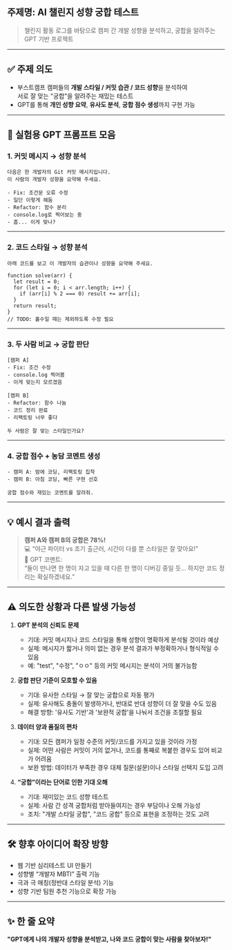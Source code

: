  ## 주제명: AI 챌린지 성향 궁합 테스트  
> 챌린지 활동 로그를 바탕으로 캠퍼 간 개발 성향을 분석하고, 궁합을 알려주는 GPT 기반 프로젝트

---

## ✅ 주제 의도  
- 부스트캠프 캠퍼들의 **개발 스타일 / 커밋 습관 / 코드 성향**을 분석하여  
  서로 잘 맞는 "궁합"을 알려주는 재밌는 테스트
- GPT를 통해 **개인 성향 요약**, **유사도 분석**, **궁합 점수 생성**까지 구현 가능

---

## 🧪 실험용 GPT 프롬프트 모음

### 1. 커밋 메시지 → 성향 분석

```
다음은 한 개발자의 Git 커밋 메시지입니다.
이 사람의 개발자 성향을 요약해 주세요.

- Fix: 조건문 오류 수정
- 일단 이렇게 해둠
- Refactor: 함수 분리
- console.log로 찍어보는 중
- 흠... 이게 맞나?
```

---

### 2. 코드 스타일 → 성향 분석

```
아래 코드를 보고 이 개발자의 습관이나 성향을 요약해 주세요.

function solve(arr) {
  let result = 0;
  for (let i = 0; i < arr.length; i++) {
    if (arr[i] % 2 === 0) result += arr[i];
  }
  return result;
}
// TODO: 홀수일 때는 제외하도록 수정 필요
```

---

### 3. 두 사람 비교 → 궁합 판단

```
[캠퍼 A]
- Fix: 조건 수정
- console.log 찍어봄
- 이게 맞는지 모르겠음

[캠퍼 B]
- Refactor: 함수 나눔
- 코드 정리 완료
- 리팩토링 너무 좋다

두 사람은 잘 맞는 스타일인가요?
```

---

### 4. 궁합 점수 + 농담 코멘트 생성

```
- 캠퍼 A: 밤에 코딩, 리팩토링 집착
- 캠퍼 B: 아침 코딩, 빠른 구현 선호

궁합 점수와 재밌는 코멘트를 알려줘.
```

---

## 💡 예시 결과 출력  

> **캠퍼 A와 캠퍼 B의 궁합은 78%!**  
> 💻 “야근 파이터 vs 조기 출근러, 시간이 다를 뿐 스타일은 잘 맞아요!”   
> 🤖 GPT 코멘트:  
> “둘이 만나면 한 명이 자고 있을 때 다른 한 명이 디버깅 중일 듯... 하지만 코드 정리는 확실하겠네요.”  

---   

## ⚠️ 의도한 상황과 다른 발생 가능성

1. **GPT 분석의 신뢰도 문제**
   - 기대: 커밋 메시지나 코드 스타일을 통해 성향이 명확하게 분석될 것이라 예상
   - 실제: 메시지가 짧거나 의미 없는 경우 분석 결과가 부정확하거나 형식적일 수 있음
   - 예: "test", "수정", "ㅇㅇ" 등의 커밋 메시지는 분석이 거의 불가능함

2. **궁합 판단 기준이 모호할 수 있음**
   - 기대: 유사한 스타일 → 잘 맞는 궁합으로 자동 평가
   - 실제: 유사해도 충돌이 발생하거나, 반대로 반대 성향이 더 잘 맞을 수도 있음
   - 해결 방향: '유사도 기반'과 '보완적 궁합'을 나눠서 조건을 조절할 필요

3. **데이터 양과 품질의 편차**
   - 기대: 모든 캠퍼가 일정 수준의 커밋/코드를 가지고 있을 것이라 가정
   - 실제: 어떤 사람은 커밋이 거의 없거나, 코드를 통째로 복붙한 경우도 있어 비교가 어려움
   - 보완 방법: 데이터가 부족한 경우 대체 질문(설문)이나 스타일 선택지 도입 고려

4. **“궁합”이라는 단어로 인한 기대 오해**
   - 기대: 재미있는 코드 성향 테스트
   - 실제: 사람 간 성격 궁합처럼 받아들여지는 경우 부담이나 오해 가능성
   - 조치: "개발 스타일 궁합", "코드 궁합" 등으로 표현을 조정하는 것도 고려

---

## 🛠️ 향후 아이디어 확장 방향
- 웹 기반 심리테스트 UI 만들기
- 성향별 “개발자 MBTI” 출력 기능
- 극과 극 매칭(정반대 스타일 분석) 기능
- 성향 기반 팀원 추천 기능으로 확장 가능

---

## ✨ 한 줄 요약  
**"GPT에게 나의 개발자 성향을 분석받고, 나와 코드 궁합이 맞는 사람을 찾아보자!"**
